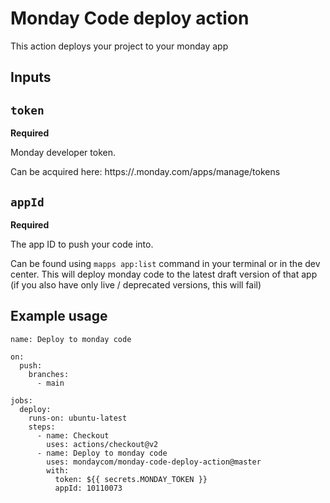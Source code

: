 # Monday Code deploy action
This action deploys your project to your monday app

## Inputs

## `token`

**Required** 

Monday developer token.

Can be acquired here: https://<your-monday-subdomain>.monday.com/apps/manage/tokens

## `appId`

**Required** 

The app ID to push your code into.

Can be found using `mapps app:list` command in your terminal or in the dev center. This will deploy monday code to the latest draft version of that app (if you also have only live / deprecated versions, this will fail)


## Example usage
```
name: Deploy to monday code

on:
  push:
    branches:
      - main

jobs:
  deploy:
    runs-on: ubuntu-latest
    steps:
      - name: Checkout
        uses: actions/checkout@v2
      - name: Deploy to monday code
        uses: mondaycom/monday-code-deploy-action@master
        with:
          token: ${{ secrets.MONDAY_TOKEN }}
          appId: 10110073
```

